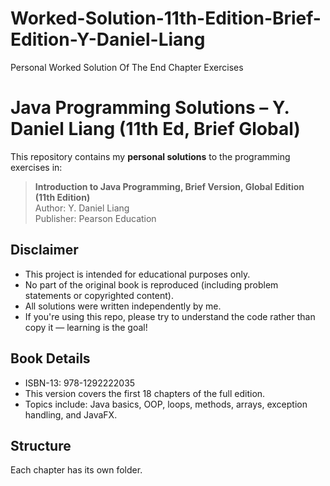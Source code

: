 # Worked-Solution-11th-Edition-Brief-Edition-Y-Daniel-Liang
Personal Worked Solution Of The End Chapter Exercises 
# Java Programming Solutions – Y. Daniel Liang (11th Ed, Brief Global)

This repository contains my **personal solutions** to the programming exercises in:

> **Introduction to Java Programming, Brief Version, Global Edition (11th Edition)**  
> Author: Y. Daniel Liang  
> Publisher: Pearson Education

## Disclaimer

- This project is intended for educational purposes only.
- No part of the original book is reproduced (including problem statements or copyrighted content).
- All solutions were written independently by me.
- If you're using this repo, please try to understand the code rather than copy it — learning is the goal!

## Book Details

- ISBN-13: 978-1292222035
- This version covers the first 18 chapters of the full edition.
- Topics include: Java basics, OOP, loops, methods, arrays, exception handling, and JavaFX.

## Structure

Each chapter has its own folder.
